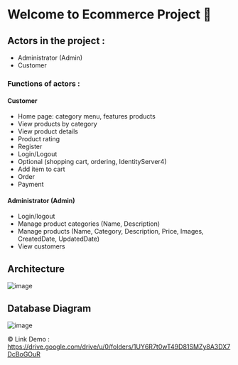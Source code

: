 ﻿# Welcome to Ecommerce Project 👋
 
 ## Actors in the project :
* Administrator (Admin) 
* Customer
  
### Functions of actors :

#### Customer 
*	Home page: category menu, features products
*	View products by category
*	View product details
*	Product rating
*	Register
*	Login/Logout 
*	Optional (shopping cart, ordering, IdentityServer4)
* Add item to cart
* Order
* Payment
 	
#### Administrator (Admin)
* Login/logout
*	Manage product categories (Name, Description)
*	Manage products (Name, Category, Description, Price, Images, CreatedDate, UpdatedDate)
*	View customers

## Architecture
![image](https://github.com/QuanggDat/Ecommerce_Rookie_NashTech/assets/108293525/f28109a9-b7fb-489c-81a2-7f4620808a46)

## Database Diagram
![image](https://github.com/QuanggDat/Ecommerce_Rookie_NashTech/assets/108293525/dea3b2be-51a3-4068-b757-8dd13039e90a)

© Link Demo : https://drive.google.com/drive/u/0/folders/1UY6R7t0wT49D81SMZy8A3DX7DcBoGOuR	


